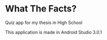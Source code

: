 # What The Facts?
Quiz app for my thesis in High School

This application is made in Android Studio 3.0.1
